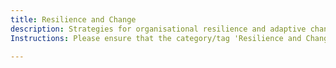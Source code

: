 ```yaml
---
title: Resilience and Change
description: Strategies for organisational resilience and adaptive change.
Instructions: Please ensure that the category/tag 'Resilience and Change' is exclusively applied to content related to Strategies for organisational resilience and adaptive change.

---
```


